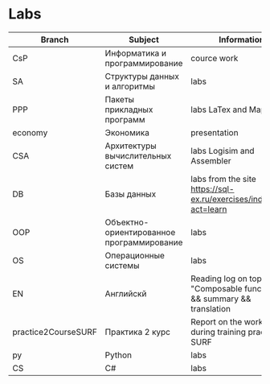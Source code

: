 # Labs

 | Branch | Subject | Information
--------- | --------- | ----------
CsP | Информатика и программирование | cource work
SA | Структуры данных и алгоритмы | labs
PPP | Пакеты прикладных программ | labs LaTex and Maple
economy | Экономика | presentation
CSA | Архитектуры вычислительных систем | labs Logisim and Assembler
DB | Базы данных | labs from the site <https://sql-ex.ru/exercises/index.php?act=learn>
OOP | Объектно-ориентированное программирование | labs
OS | Операционные системы | labs
EN | Английскй | Reading log on topic "Composable functions" && summary && translation
practice2CourseSURF | Практика 2 курс | Report on the work done during training practice at SURF
py | Python | labs
CS | C# | labs
